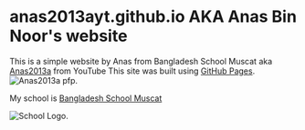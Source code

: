 # anas2013ayt.github.io AKA Anas Bin Noor's website
This is a simple website by Anas from Bangladesh School Muscat aka [Anas2013a](https://www.youtube.com/channel/UC3sAUEvQz21Lxp3PbNG85gg) from YouTube
This site was built using [GitHub Pages](https://pages.github.com/).
![Anas2013a pfp.](https://yt3.googleusercontent.com/W03QHo6AyjXSiVlJ9nWw07kUy8sA_5irdltqimRYUtN105S6sCzMUq0jSzUhRBVLrUNaCMU_CA=s900-c-k-c0x00ffffff-no-rj)

My school is  [Bangladesh School Muscat](https://en.wikipedia.org/wiki/Bangladesh_School_Muscat)

![School Logo.](https://www.bangladeshcircle.com/wp-content/uploads/2016/12/Bangladesh-School-Muscat-Oman-logo.jpg)
